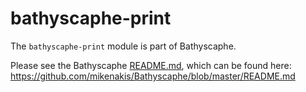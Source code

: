 # bathyscaphe-print

The `bathyscaphe-print` module is part of Bathyscaphe.

Please see the Bathyscaphe [README.md](./../README.md), which can be found here:
https://github.com/mikenakis/Bathyscaphe/blob/master/README.md
